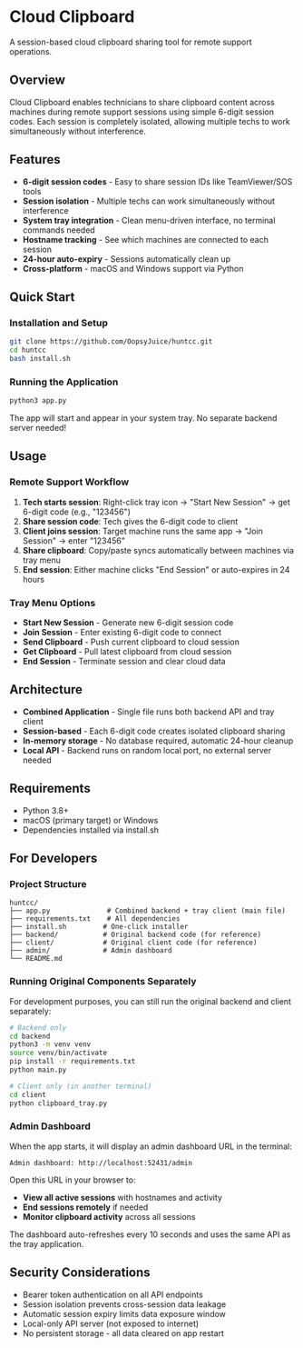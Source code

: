 # Cloud Clipboard

A session-based cloud clipboard sharing tool for remote support operations.

## Overview

Cloud Clipboard enables technicians to share clipboard content across machines during remote support sessions using simple 6-digit session codes. Each session is completely isolated, allowing multiple techs to work simultaneously without interference.

## Features

- **6-digit session codes** - Easy to share session IDs like TeamViewer/SOS tools
- **Session isolation** - Multiple techs can work simultaneously without interference  
- **System tray integration** - Clean menu-driven interface, no terminal commands needed
- **Hostname tracking** - See which machines are connected to each session
- **24-hour auto-expiry** - Sessions automatically clean up
- **Cross-platform** - macOS and Windows support via Python

## Quick Start

### Installation and Setup
```bash
git clone https://github.com/OopsyJuice/huntcc.git
cd huntcc
bash install.sh
```

### Running the Application
```bash
python3 app.py
```

The app will start and appear in your system tray. No separate backend server needed!

## Usage

### Remote Support Workflow
1. **Tech starts session**: Right-click tray icon → "Start New Session" → get 6-digit code (e.g., "123456")
2. **Share session code**: Tech gives the 6-digit code to client
3. **Client joins session**: Target machine runs the same app → "Join Session" → enter "123456"  
4. **Share clipboard**: Copy/paste syncs automatically between machines via tray menu
5. **End session**: Either machine clicks "End Session" or auto-expires in 24 hours

### Tray Menu Options
- **Start New Session** - Generate new 6-digit session code
- **Join Session** - Enter existing 6-digit code to connect
- **Send Clipboard** - Push current clipboard to cloud session
- **Get Clipboard** - Pull latest clipboard from cloud session
- **End Session** - Terminate session and clear cloud data

## Architecture

- **Combined Application** - Single file runs both backend API and tray client
- **Session-based** - Each 6-digit code creates isolated clipboard sharing
- **In-memory storage** - No database required, automatic 24-hour cleanup
- **Local API** - Backend runs on random local port, no external server needed

## Requirements

- Python 3.8+
- macOS (primary target) or Windows  
- Dependencies installed via install.sh

## For Developers

### Project Structure
```
huntcc/
├── app.py              # Combined backend + tray client (main file)
├── requirements.txt    # All dependencies
├── install.sh         # One-click installer
├── backend/           # Original backend code (for reference)
├── client/            # Original client code (for reference)  
├── admin/             # Admin dashboard
└── README.md
```

### Running Original Components Separately
For development purposes, you can still run the original backend and client separately:

```bash
# Backend only
cd backend
python3 -m venv venv
source venv/bin/activate
pip install -r requirements.txt
python main.py

# Client only (in another terminal)
cd client
python clipboard_tray.py
```

### Admin Dashboard

When the app starts, it will display an admin dashboard URL in the terminal:
```
Admin dashboard: http://localhost:52431/admin
```

Open this URL in your browser to:
- **View all active sessions** with hostnames and activity
- **End sessions remotely** if needed
- **Monitor clipboard activity** across all sessions

The dashboard auto-refreshes every 10 seconds and uses the same API as the tray application.

## Security Considerations

- Bearer token authentication on all API endpoints
- Session isolation prevents cross-session data leakage
- Automatic session expiry limits data exposure window
- Local-only API server (not exposed to internet)
- No persistent storage - all data cleared on app restart

